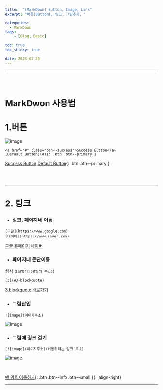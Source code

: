 ```yaml
---
title:  "[MarkDown] Button, Image, Link"
excerpt: "버튼(Button), 링크, 그림추가, "

categories:
  - MarkDown
tags:
    - [Blog, Basic]

toc: true
toc_sticky: true
 
date: 2023-02-26
---
```

- - -
<br><br>

# MarkDwon 사용법

#   1.버튼  

![image](https://user-images.githubusercontent.com/96651722/221512400-cacf42d0-efb6-4c73-96f8-6a32307bbb5f.png)  

```
<a href="#" class="btn--success">Success Button</a>
[Default Button](#){: .btn .btn--primary }
```  
<a href="#" class="btn--success">Success Button</a>
[Default Button](#){: .btn .btn--primary }

<br><br>
* * *

#   2. 링크  
*   ### 링크, 페이지네 이동  
```
[구글](https://www.google.com)
[네이버](https://www.naver.com)
```  
[구글 홈페이지](https://www.google.com)
[네이버](https://www.naver.com)  
*   ### 페이지네 문단이동  
형식 (```[설명어](문단의 주소)```)  
```
[3](#3-blockquote)
```
[3.blockquote 바로가기](#3-blockquote)

*   ### 그림삽입  
```
![image](이미지주소)
```  
![image](https://upload.wikimedia.org/wikipedia/commons/thumb/1/19/Unity_Technologies_logo.svg/275px-Unity_Technologies_logo.svg.png)  

*   ### 그림에 링크 걸기  
```
[![image](이미지주소)(이동하려는 링크 주소)
```  
[![image](https://www.google.com/images/branding/googlelogo/2x/googlelogo_color_92x30dp.png)](https://www.google.com)  

<br>

[맨 위로 이동하기](#){: .btn .btn--info .btn--small }{: .align-right}
<br>
- - -
